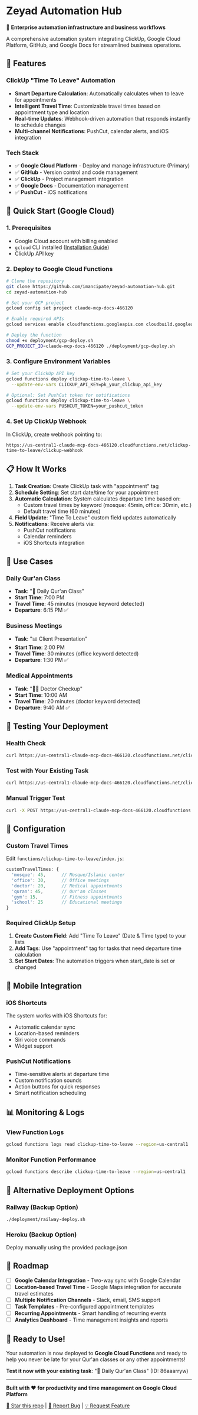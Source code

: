 # Zeyad Automation Hub

🚀 **Enterprise automation infrastructure and business workflows**

A comprehensive automation system integrating ClickUp, Google Cloud Platform, GitHub, and Google Docs for streamlined business operations.

## 🌟 Features

### ClickUp "Time To Leave" Automation
- **Smart Departure Calculation**: Automatically calculates when to leave for appointments
- **Intelligent Travel Time**: Customizable travel times based on appointment type and location
- **Real-time Updates**: Webhook-driven automation that responds instantly to schedule changes
- **Multi-channel Notifications**: PushCut, calendar alerts, and iOS integration

### Tech Stack
- ✅ **Google Cloud Platform** - Deploy and manage infrastructure (Primary)
- ✅ **GitHub** - Version control and code management  
- ✅ **ClickUp** - Project management integration
- ✅ **Google Docs** - Documentation management
- ✅ **PushCut** - iOS notifications

## 🚀 Quick Start (Google Cloud)

### 1. Prerequisites
- Google Cloud account with billing enabled
- `gcloud` CLI installed ([Installation Guide](https://cloud.google.com/sdk/docs/install))
- ClickUp API key

### 2. Deploy to Google Cloud Functions
```bash
# Clone the repository
git clone https://github.com/imancipate/zeyad-automation-hub.git
cd zeyad-automation-hub

# Set your GCP project
gcloud config set project claude-mcp-docs-466120

# Enable required APIs
gcloud services enable cloudfunctions.googleapis.com cloudbuild.googleapis.com

# Deploy the function
chmod +x deployment/gcp-deploy.sh
GCP_PROJECT_ID=claude-mcp-docs-466120 ./deployment/gcp-deploy.sh
```

### 3. Configure Environment Variables
```bash
# Set your ClickUp API key
gcloud functions deploy clickup-time-to-leave \
  --update-env-vars CLICKUP_API_KEY=pk_your_clickup_api_key

# Optional: Set PushCut token for notifications
gcloud functions deploy clickup-time-to-leave \
  --update-env-vars PUSHCUT_TOKEN=your_pushcut_token
```

### 4. Set Up ClickUp Webhook
In ClickUp, create webhook pointing to:
```
https://us-central1-claude-mcp-docs-466120.cloudfunctions.net/clickup-time-to-leave/clickup-webhook
```

## 📋 How It Works

1. **Task Creation**: Create ClickUp task with "appointment" tag
2. **Schedule Setting**: Set start date/time for your appointment
3. **Automatic Calculation**: System calculates departure time based on:
   - Custom travel times by keyword (mosque: 45min, office: 30min, etc.)
   - Default travel time (60 minutes)
4. **Field Update**: "Time To Leave" custom field updates automatically
5. **Notifications**: Receive alerts via:
   - PushCut notifications
   - Calendar reminders
   - iOS Shortcuts integration

## 🎯 Use Cases

### Daily Qur'an Class
- **Task**: "🕌 Daily Qur'an Class"
- **Start Time**: 7:00 PM
- **Travel Time**: 45 minutes (mosque keyword detected)
- **Departure**: 6:15 PM ✅

### Business Meetings
- **Task**: "📊 Client Presentation"
- **Start Time**: 2:00 PM
- **Travel Time**: 30 minutes (office keyword detected)
- **Departure**: 1:30 PM ✅

### Medical Appointments
- **Task**: "👨‍⚕️ Doctor Checkup"
- **Start Time**: 10:00 AM
- **Travel Time**: 20 minutes (doctor keyword detected)
- **Departure**: 9:40 AM ✅

## 🧪 Testing Your Deployment

### Health Check
```bash
curl https://us-central1-claude-mcp-docs-466120.cloudfunctions.net/clickup-time-to-leave/health
```

### Test with Your Existing Task
```bash
curl https://us-central1-claude-mcp-docs-466120.cloudfunctions.net/clickup-time-to-leave/task-fields/86aaarryw
```

### Manual Trigger Test
```bash
curl -X POST https://us-central1-claude-mcp-docs-466120.cloudfunctions.net/clickup-time-to-leave/manual-trigger/86aaarryw
```

## 🔧 Configuration

### Custom Travel Times
Edit `functions/clickup-time-to-leave/index.js`:

```javascript
customTravelTimes: {
  'mosque': 45,      // Mosque/Islamic center
  'office': 30,      // Office meetings
  'doctor': 20,      // Medical appointments
  'quran': 45,       // Qur'an classes
  'gym': 15,         // Fitness appointments
  'school': 25       // Educational meetings
}
```

### Required ClickUp Setup
1. **Create Custom Field**: Add "Time To Leave" (Date & Time type) to your lists
2. **Add Tags**: Use "appointment" tag for tasks that need departure time calculation
3. **Set Start Dates**: The automation triggers when start_date is set or changed

## 📱 Mobile Integration

### iOS Shortcuts
The system works with iOS Shortcuts for:
- Automatic calendar sync
- Location-based reminders
- Siri voice commands
- Widget support

### PushCut Notifications
- Time-sensitive alerts at departure time
- Custom notification sounds
- Action buttons for quick responses
- Smart notification scheduling

## 📊 Monitoring & Logs

### View Function Logs
```bash
gcloud functions logs read clickup-time-to-leave --region=us-central1
```

### Monitor Function Performance
```bash
gcloud functions describe clickup-time-to-leave --region=us-central1
```

## 🔄 Alternative Deployment Options

### Railway (Backup Option)
```bash
./deployment/railway-deploy.sh
```

### Heroku (Backup Option)
Deploy manually using the provided package.json

## 🚧 Roadmap

- [ ] **Google Calendar Integration** - Two-way sync with Google Calendar
- [ ] **Location-based Travel Time** - Google Maps integration for accurate travel estimates
- [ ] **Multiple Notification Channels** - Slack, email, SMS support
- [ ] **Task Templates** - Pre-configured appointment templates
- [ ] **Recurring Appointments** - Smart handling of recurring events
- [ ] **Analytics Dashboard** - Time management insights and reports

## 🎉 Ready to Use!

Your automation is now deployed to **Google Cloud Functions** and ready to help you never be late for your Qur'an classes or any other appointments!

**Test it now with your existing task**: "🕌 Daily Qur'an Class" (ID: 86aaarryw)

---

**Built with ❤️ for productivity and time management on Google Cloud Platform**

[🌟 Star this repo](https://github.com/imancipate/zeyad-automation-hub) | [🐛 Report Bug](https://github.com/imancipate/zeyad-automation-hub/issues) | [💡 Request Feature](https://github.com/imancipate/zeyad-automation-hub/issues)